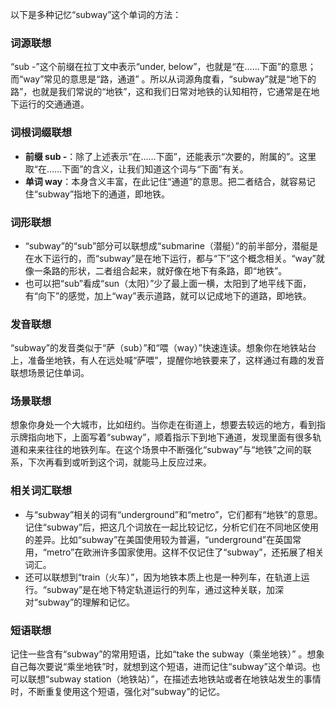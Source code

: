 以下是多种记忆“subway”这个单词的方法：

### 词源联想
“sub -”这个前缀在拉丁文中表示“under, below”，也就是“在……下面”的意思；而“way”常见的意思是“路，通道” 。所以从词源角度看，“subway”就是“地下的路”，也就是我们常说的“地铁”，这和我们日常对地铁的认知相符，它通常是在地下运行的交通通道。

### 词根词缀联想
 - **前缀 sub -**：除了上述表示“在……下面”，还能表示“次要的，附属的”。这里取“在……下面”的含义，让我们知道这个词与“下面”有关。
 - **单词 way**：本身含义丰富，在此记住“通道”的意思。把二者结合，就容易记住“subway”指地下的通道，即地铁。

### 词形联想
 - “subway”的“sub”部分可以联想成“submarine（潜艇）”的前半部分，潜艇是在水下运行的，而“subway”是在地下运行，都与“下”这个概念相关。“way”就像一条路的形状，二者组合起来，就好像在地下有条路，即“地铁”。
 - 也可以把“sub”看成“sun（太阳）”少了最上面一横，太阳到了地平线下面，有“向下”的感觉，加上“way”表示道路，就可以记成地下的道路，即地铁。

### 发音联想
“subway”的发音类似于“萨（sub）”和“喂（way）”快速连读。想象你在地铁站台上，准备坐地铁，有人在远处喊“萨喂”，提醒你地铁要来了，这样通过有趣的发音联想场景记住单词。

### 场景联想
想象你身处一个大城市，比如纽约。当你走在街道上，想要去较远的地方，看到指示牌指向地下，上面写着“subway”，顺着指示下到地下通道，发现里面有很多轨道和来来往往的地铁列车。在这个场景中不断强化“subway”与“地铁”之间的联系，下次再看到或听到这个词，就能马上反应过来。

### 相关词汇联想
 - 与“subway”相关的词有“underground”和“metro”，它们都有“地铁”的意思。记住“subway”后，把这几个词放在一起比较记忆，分析它们在不同地区使用的差异。比如“subway”在美国使用较为普遍，“underground”在英国常用，“metro”在欧洲许多国家使用。这样不仅记住了“subway”，还拓展了相关词汇。
 - 还可以联想到“train（火车）”，因为地铁本质上也是一种列车，在轨道上运行。“subway”是在地下特定轨道运行的列车，通过这种关联，加深对“subway”的理解和记忆。

### 短语联想
记住一些含有“subway”的常用短语，比如“take the subway（乘坐地铁）” 。想象自己每次要说“乘坐地铁”时，就想到这个短语，进而记住“subway”这个单词。也可以联想“subway station（地铁站）”，在描述去地铁站或者在地铁站发生的事情时，不断重复使用这个短语，强化对“subway”的记忆。 